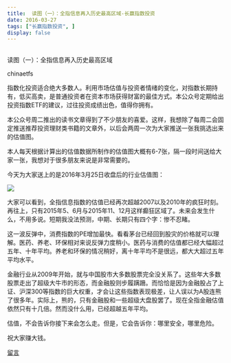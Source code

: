 ```yaml
---
title:  读图（一）：全指信息再入历史最高区域-长赢指数投资
date: 2016-03-27
tags: ["长赢指数投资", ]
display: false
---
```



## 



读图（一）：全指信息再入历史最高区域




chinaetfs




指数化投资适合绝大多数人。利用市场估值与投资者情绪的变化，对指数长期持有，低买高卖，是普通投资者在资本市场获得财富的最佳方式。本公众号定期给出投资指数ETF的建议，过往投资成绩出色，值得你拥有。


本公众号周二推出的读书文章得到了不少朋友的喜爱。这样，我想除了每周二会固定推送推荐投资理财类书籍的文章外，以后会两周一次为大家推送一张我挑选出来的估值图。



本人每天根据计算出的估值数据所制作的估值图大概有6-7张，隔一段时间送给大家一张，我想对于很多朋友来说是非常需要的。



今天为大家送上的是2016年3月25日收盘后的行业估值图：



<img data-s="300,640" data-type="png" src="http://mmbiz.qpic.cn/mmbiz/SEPick5M9xjN8vEARC9Q4AHuJbwECRwNwsjUJ4EoMCrKzrBhC8dO92XcRo5n2Z9MGhtUicoicY0vZaa3sZyPQywNw/0?wx_fmt=png" data-ratio="0.5971223021582733" data-w=""/>

大家可以看到，全指信息指数的估值已经再次超越2007以及2010年的疯狂时刻。再往上，只有2015年5、6月与2015年11、12月这样癫狂区域了。未来会发生什么，不用多说。短期我没法预测，中期、长期只有四个字：惨不忍睹。



这一波反弹中，消费指数的PE增加最快。看看茅台已经回到股灾的价格就可以理解。医药、养老、环保相对来说反弹力度稍小。医药与消费的估值都已经大幅超过五年、十年平均。养老和环保的情况稍好，离十年平均不是很远，都大大超过五年平均水平。



金融行业从2009年开始，就与中国股市大多数股票完全没关系了。这些年大多数股票走出了超级大牛市的形态，而金融股则步履蹒跚。而恰恰是因为金融股占了上证、沪深300等指数的巨大权重，才会让这些指数表现极差，让人误以为A股连熊了很多年。实际上，熊的，只有金融股和一些超级大盘股罢了。现在全指金融估值依然只有十几倍。然而没什么用，已经超越五年平均。



估值，不会告诉你接下来会怎么走。但是，它会告诉你：哪里安全，哪里危险。



祝大家赚大钱。















[留言](javascript:;)